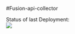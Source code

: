 #Fusion-api-collector

Status of last Deployment:<br>
<img src="https://github.com/Coolenov/Fusion-api-collector/actions/workflows/main.yml/badge.svg"><br>